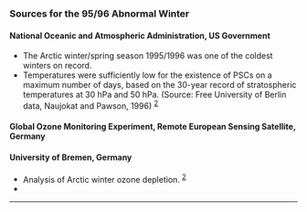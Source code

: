### Sources for the 95/96 Abnormal Winter

#### National Oceanic and Atmospheric Administration, US Government
- The Arctic winter/spring season 1995/1996 was one of the coldest winters on record.
- Temperatures were sufficiently low for the existence of PSCs on a maximum number of days, based on the 30-year record of stratospheric temperatures at 30 hPa and 50 hPa. (Source: Free University of Berlin data, Naujokat and Pawson, 1996) <sup>[2]</sup>

#### Global Ozone Monitoring Experiment, Remote European Sensing Satellite, Germany


#### University of Bremen, Germany
- Analysis of Arctic winter ozone depletion. <sup>[2]</sup>
- 

---

[1]: https://www.cpc.ncep.noaa.gov/products/special_summaries/96_1/
[2]: https://www.iup.uni-bremen.de/UVSAT_material/papers/weber_QJ2002.pdf

